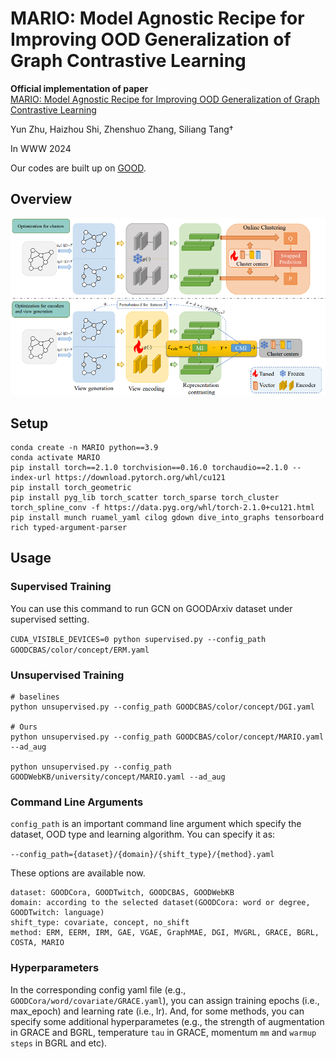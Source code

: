 # MARIO: Model Agnostic Recipe for Improving OOD Generalization of Graph Contrastive Learning

**Official implementation of paper**  <br>[MARIO: Model Agnostic Recipe for Improving OOD Generalization of Graph Contrastive Learning](https://arxiv.org/abs/2307.13055) <br>

Yun Zhu, Haizhou Shi, Zhenshuo Zhang, Siliang Tang†

In WWW 2024

Our codes are built up on [GOOD](https://github.com/divelab/GOOD).

## Overview
![](imgs/mario.png)

## Setup

```
conda create -n MARIO python==3.9
conda activate MARIO 
pip install torch==2.1.0 torchvision==0.16.0 torchaudio==2.1.0 --index-url https://download.pytorch.org/whl/cu121
pip install torch_geometric
pip install pyg_lib torch_scatter torch_sparse torch_cluster torch_spline_conv -f https://data.pyg.org/whl/torch-2.1.0+cu121.html
pip install munch ruamel_yaml cilog gdown dive_into_graphs tensorboard rich typed-argument-parser
```

## Usage

### Supervised Training
You can use this command to run GCN on GOODArxiv dataset under supervised setting.


`CUDA_VISIBLE_DEVICES=0 python supervised.py --config_path GOODCBAS/color/concept/ERM.yaml`


### Unsupervised Training

```
# baselines
python unsupervised.py --config_path GOODCBAS/color/concept/DGI.yaml

# Ours
python unsupervised.py --config_path GOODCBAS/color/concept/MARIO.yaml --ad_aug

python unsupervised.py --config_path GOODWebKB/university/concept/MARIO.yaml --ad_aug
```

### Command Line Arguments

`config_path` is an important command line argument which specify the dataset, OOD type and learning algorithm. You can specify it as:

`--config_path={dataset}/{domain}/{shift_type}/{method}.yaml`

These options are available now.
```
dataset: GOODCora, GOODTwitch, GOODCBAS, GOODWebKB
domain: according to the selected dataset(GOODCora: word or degree, GOODTwitch: language)
shift_type: covariate, concept, no_shift
method: ERM, EERM, IRM, GAE, VGAE, GraphMAE, DGI, MVGRL, GRACE, BGRL, COSTA, MARIO
```

### Hyperparameters

In the corresponding config yaml file (e.g., `GOODCora/word/covariate/GRACE.yaml`), you can assign training epochs (i.e., max_epoch) and learning rate (i.e., lr). And, for some methods, you can specify some additional hyperparametes (e.g., the strength of augmentation in GRACE and BGRL, temperature `tau` in GRACE, momentum `mm`  and `warmup steps` in BGRL and etc). 
